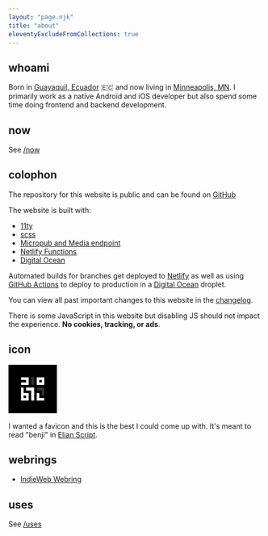 ```yaml
---
layout: "page.njk"
title: "about"
eleventyExcludeFromCollections: true
---
```


## whoami
Born in [Guayaquil, Ecuador](https://en.wikipedia.org/wiki/Guayaquil) 🇪🇨 and now living in [Minneapolis, MN](https://en.wikipedia.org/wiki/Minneapolis). I primarily work as a native Android and iOS developer but also spend some time doing frontend and backend development.

## now

See [/now](/now)

## colophon

The repository for this website is public and can be found on [GitHub](https://github.com/benjifs/benji)

The website is built with:
- [11ty](https://11ty.dev)
- [scss](https://sass-lang.com/)
- [Micropub and Media endpoint](https://github.com/benjifs/micropub)
- [Netlify Functions](https://netlify.com)
- [Digital Ocean](https://digitalocean.com)

Automated builds for branches get deployed to [Netlify](https://netlify.com) as well as using [GitHub Actions](https://github.com/features/actions) to deploy to production in a [Digital Ocean](https://digitalocean.com) droplet.

You can view all past important changes to this website in the [changelog](/changelog).

There is some JavaScript in this website but disabling JS should not impact the experience. **No cookies, tracking, or ads**.

## icon

<p class="img-block">
	<img src="/assets/icons/favicon-96x96.png" alt="benji.dog avatar" />
</p>

I wanted a favicon and this is the best I could come up with. It's meant to read "benji" in [Elian Script](https://ccelian.com/ElianScriptFull.html).

## webrings
- [IndieWeb Webring](https://xn--sr8hvo.ws/)

<!--
### interested
- [250kb Club](https://250kb.club/)
- [512KB Club](https://512kb.club/)
- [1MB Club](https://1mb.club/)
- [Merveilles Webring](https://webring.xxiivv.com/)
-->

## uses

See [/uses](/uses)
